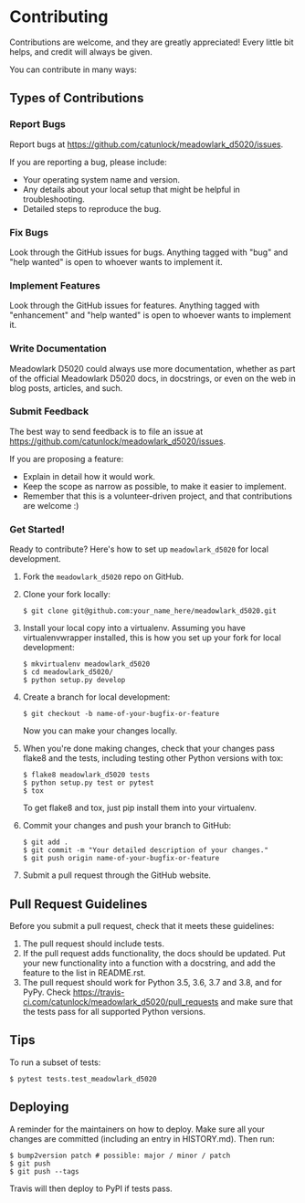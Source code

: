 # Contributing

Contributions are welcome, and they are greatly appreciated! Every little bit
helps, and credit will always be given.

You can contribute in many ways:

## Types of Contributions

### Report Bugs

Report bugs at https://github.com/catunlock/meadowlark_d5020/issues.

If you are reporting a bug, please include:

* Your operating system name and version.
* Any details about your local setup that might be helpful in troubleshooting.
* Detailed steps to reproduce the bug.

### Fix Bugs

Look through the GitHub issues for bugs. Anything tagged with "bug" and "help
wanted" is open to whoever wants to implement it.

### Implement Features

Look through the GitHub issues for features. Anything tagged with "enhancement"
and "help wanted" is open to whoever wants to implement it.

### Write Documentation

Meadowlark D5020 could always use more documentation, whether as part of the
official Meadowlark D5020 docs, in docstrings, or even on the web in blog posts,
articles, and such.

### Submit Feedback

The best way to send feedback is to file an issue at https://github.com/catunlock/meadowlark_d5020/issues.

If you are proposing a feature:

* Explain in detail how it would work.
* Keep the scope as narrow as possible, to make it easier to implement.
* Remember that this is a volunteer-driven project, and that contributions
  are welcome :)

### Get Started!

Ready to contribute? Here's how to set up `meadowlark_d5020` for local development.

1. Fork the `meadowlark_d5020` repo on GitHub.
2. Clone your fork locally:
    ```
    $ git clone git@github.com:your_name_here/meadowlark_d5020.git
    ```
3. Install your local copy into a virtualenv. Assuming you have virtualenvwrapper installed, this is how you set up your fork for local development:
    ```
    $ mkvirtualenv meadowlark_d5020
    $ cd meadowlark_d5020/
    $ python setup.py develop
    ```
4. Create a branch for local development:
    ```
    $ git checkout -b name-of-your-bugfix-or-feature
    ```
   Now you can make your changes locally.

5. When you're done making changes, check that your changes pass flake8 and the
   tests, including testing other Python versions with tox:
    ```
    $ flake8 meadowlark_d5020 tests
    $ python setup.py test or pytest
    $ tox
    ```
   To get flake8 and tox, just pip install them into your virtualenv.

6. Commit your changes and push your branch to GitHub:
    ```
    $ git add .
    $ git commit -m "Your detailed description of your changes."
    $ git push origin name-of-your-bugfix-or-feature
    ```

7. Submit a pull request through the GitHub website.

## Pull Request Guidelines

Before you submit a pull request, check that it meets these guidelines:

1. The pull request should include tests.
2. If the pull request adds functionality, the docs should be updated. Put
   your new functionality into a function with a docstring, and add the
   feature to the list in README.rst.
3. The pull request should work for Python 3.5, 3.6, 3.7 and 3.8, and for PyPy. Check
   https://travis-ci.com/catunlock/meadowlark_d5020/pull_requests
   and make sure that the tests pass for all supported Python versions.

## Tips

To run a subset of tests:

```
$ pytest tests.test_meadowlark_d5020

```

## Deploying

A reminder for the maintainers on how to deploy.
Make sure all your changes are committed (including an entry in HISTORY.md).
Then run:
```
$ bump2version patch # possible: major / minor / patch
$ git push
$ git push --tags
```
Travis will then deploy to PyPI if tests pass.
